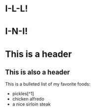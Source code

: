 # I-L-L!

# I-N-I!

<H1> This is a header </H1>
<H2> This is also a header </H2>

<p>This is a bulleted list of my favorite foods: </p>
<ul> 
  <li>pickles[^1]</li>
  <li>chicken alfredo</li>
  <li>a nice sirloin steak</li>
</ul>

[^1]: preferably on a lox sandwich


